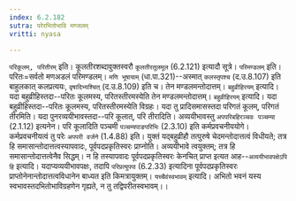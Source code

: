 ```yaml
---
index: 6.2.182
sutra: परेरभितोभावि मण्जलम्
vritti: nyasa

---
```

`परिकूलम्, परितीरम्` इति। कूलतीरशब्दावुक्तस्वरौ `कूलतीरतूलमूल` (6.2.121) इत्यादौ सूत्रे। `परिमण्डलम्` इति। परितः=सर्वतो मणअडलं परिमण्डलम्। `मणि भूषायाम्` (धा.पा.321)--अस्मात् `कलस्तृपश्च` (द.उ.8.107) इति बाहुलकात् कलप्रत्ययः, `वृषादिभ्यश्चित्` (द.उ.8.109) इति च। तेन मण्डलमन्तोदात्तम्। `बहुव्रीहिरयम्` इत्यादि। यदा बहुव्रीहिस्तदा--परितः कूलमस्य, परितस्तीरमस्येति तेन मण्डलमन्तोदात्तम्। `बहुव्रीहिरयम्` इत्यादि। यदा बहुव्रीहिस्तदा--परितः कूलमस्य, परितस्तीरमस्येति विग्रहः। यदा तु प्रादिसमासस्तदा परिगतं कूलम्, परिगतं तीरमिति। यदा पुनरव्ययीभावस्तदा--परि कूलात्, परि तीरादिति। अव्ययीभावस्तु `अपपरिबहिरञ्चवः पञ्चम्या` (2.1.12) इत्यनेन। परि कूलादिति पञ्चमी `पञ्चम्यपाङपरिभिः` (2.3.10) इति कर्मप्रवचनीययोगे। कर्मप्रवचनीयत्वं तु परेः `अपपरी वर्जने` (1.4.88) इति। युक्तं यद्बहुव्रीहौ तत्पुरुषे चेदमन्तोदात्तत्वं विधीयते; तत्र हि समासान्तोदात्तत्वस्यापवादः, पूर्वपदप्रकृतिस्वरः प्राप्नोति। अव्ययीभावे त्वयुक्तम्; तत्र हि समासान्तोदात्तत्वेनैव सिद्धम्। न हि तस्यापवादः पूर्वपदप्रकृतिस्वरः केनचित् प्राप्त इत्यत आह--`अव्ययीभावपक्षेऽपि हि` इत्यादि। यदाप्यव्ययीभावपक्षः, तदापि `परिप्रत्युपपा` (6.2.33) इत्यादिना पूर्वपदप्रकृतिस्वरः प्राप्तोनेनान्तोदात्तत्वविधानेन बाध्यत इति किमत्रायुक्तम्। `यच्चैवंस्वभावम्` इत्यादि। अभितो भवनं यस्य स्वभावस्तदभितोभाविग्रहणेन गृह्यते, न तु तद्विपरीतस्वभावम्।।